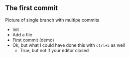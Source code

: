 ## The first commit

Picture of single branch with multipe commits
* Init
* Add a file
* First commit (demo)
* Ok, but what I could have done this with `ctrl+z` as well
  * True, but not if your editor closed
